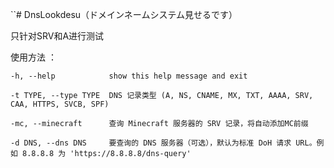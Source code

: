 ``# DnsLookdesu（ドメインネームシステム見せるです）





只针对SRV和A进行测试

使用方法 ：

`-h, --help            show this help message and exit`

`-t TYPE, --type TYPE  DNS 记录类型 (A, NS, CNAME, MX, TXT, AAAA, SRV, CAA, HTTPS, SVCB, SPF)`

`-mc, --minecraft      查询 Minecraft 服务器的 SRV 记录，将自动添加MC前缀`

`-d DNS, --dns DNS     要查询的 DNS 服务器（可选），默认为标准 DoH 请求 URL。例如 8.8.8.8 为 'https://8.8.8.8/dns-query'`
